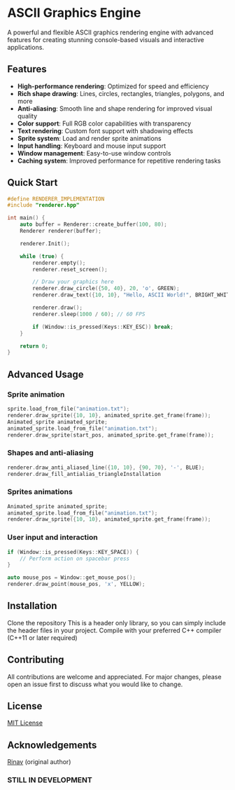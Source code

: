 # ASCII Graphics Engine

A powerful and flexible ASCII graphics rendering engine with advanced features for creating stunning console-based visuals and interactive applications.

## Features

- **High-performance rendering**: Optimized for speed and efficiency
- **Rich shape drawing**: Lines, circles, rectangles, triangles, polygons, and more
- **Anti-aliasing**: Smooth line and shape rendering for improved visual quality
- **Color support**: Full RGB color capabilities with transparency
- **Text rendering**: Custom font support with shadowing effects
- **Sprite system**: Load and render sprite animations
- **Input handling**: Keyboard and mouse input support
- **Window management**: Easy-to-use window controls
- **Caching system**: Improved performance for repetitive rendering tasks

## Quick Start

```cpp
#define RENDERER_IMPLEMENTATION
#include "renderer.hpp"

int main() {
    auto buffer = Renderer::create_buffer(100, 80);
    Renderer renderer(buffer);

    renderer.Init();

    while (true) {
        renderer.empty();
        renderer.reset_screen();

        // Draw your graphics here
        renderer.draw_circle({50, 40}, 20, 'o', GREEN);
        renderer.draw_text({10, 10}, "Hello, ASCII World!", BRIGHT_WHITE);

        renderer.draw();
        renderer.sleep(1000 / 60); // 60 FPS

        if (Window::is_pressed(Keys::KEY_ESC)) break;
    }

    return 0;
}
```

## Advanced Usage

### Sprite animation

```cpp
sprite.load_from_file("animation.txt");
renderer.draw_sprite({10, 10}, animated_sprite.get_frame(frame));
Animated_sprite animated_sprite;
animated_sprite.load_from_file("animation.txt");
renderer.draw_sprite(start_pos, animated_sprite.get_frame(frame));
```

### Shapes and anti-aliasing

```cpp
renderer.draw_anti_aliased_line({10, 10}, {90, 70}, '-', BLUE);
renderer.draw_fill_antialias_triangleInstallation
```

### Sprites animations

```cpp
Animated_sprite animated_sprite;
animated_sprite.load_from_file("animation.txt");
renderer.draw_sprite({10, 10}, animated_sprite.get_frame(frame));
```

### User input and interaction

```cpp
if (Window::is_pressed(Keys::KEY_SPACE)) {
    // Perform action on spacebar press
}

auto mouse_pos = Window::get_mouse_pos();
renderer.draw_point(mouse_pos, 'x', YELLOW);
```

## Installation

Clone the repository
This is a header only library, so you can simply include the header files in your project.
Compile with your preferred C++ compiler (C++11 or later required)

## Contributing

All contributions are welcome and appreciated. For major changes, please open an issue first to discuss what you would like to change.

## License

[MIT License](https://choosealicense.com/licenses/mit/)

## Acknowledgements

[Rinav](https://github.com/Rrrinav) (original author)

### STILL IN DEVELOPMENT
